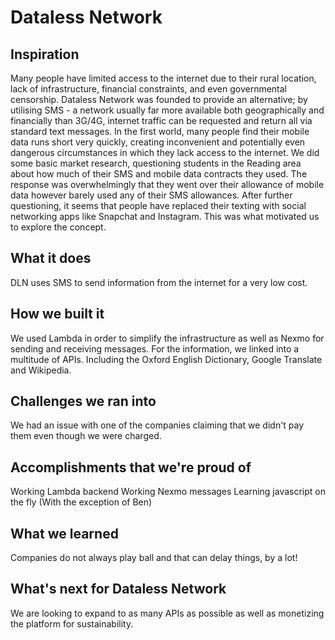 # Dataless Network
<!--![Dataless Network Logo](https://github.com/b-benjisoft/Dataless-Network/blob/master/Graphics/Logos/Logo.png?raw=true)-->

## Inspiration
Many people have limited access to the internet due to their rural location, lack of infrastructure, financial constraints, and even governmental censorship.
Dataless Network was founded to provide an alternative; by utilising SMS - a network usually far more available both geographically and financially than 3G/4G, internet traffic can be requested and return all via standard text messages.
In the first world, many people find their mobile data runs short very quickly, creating inconvenient and potentially even dangerous circumstances in which they lack access to the internet. We did some basic market research, questioning students in the Reading area about how much of their SMS and mobile data contracts they used. The response was overwhelmingly that they went over their allowance of mobile data however barely used any of their SMS allowances. After further questioning, it seems that people have replaced their texting with social networking apps like Snapchat and Instagram.
This was what motivated us to explore the concept.

## What it does
DLN uses SMS to send information from the internet for a very low cost. 

## How we built it
We used Lambda in order to simplify the infrastructure as well as Nexmo for sending and receiving messages. For the information, we linked into a multitude of APIs. Including the Oxford English Dictionary, Google Translate and Wikipedia. 

## Challenges we ran into
We had an issue with one of the companies claiming that we didn't pay them even though we were charged. 

## Accomplishments that we're proud of
Working Lambda backend
Working Nexmo messages
Learning javascript on the fly (With the exception of Ben)

## What we learned
Companies do not always play ball and that can delay things, by a lot!

## What's next for Dataless Network
We are looking to expand to as many APIs as possible as well as monetizing the platform for sustainability. 
